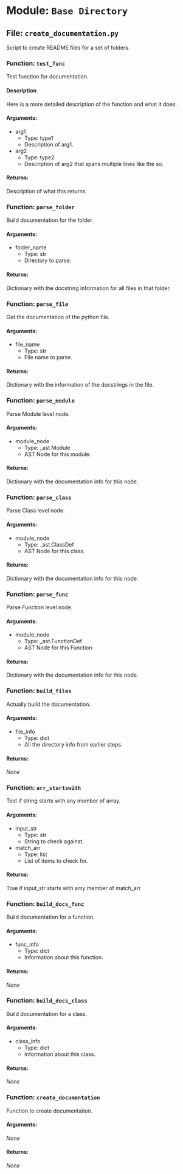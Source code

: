 # Module: `Base Directory`
## File: `create_documentation.py`
Script to create README files for a set of folders.
### Function: `test_func`
Test function for documentation.

#### Description
Here is a more detailed description of the function and what it does.
#### Arguments:
- arg1
  - Type: type1
  - Description of arg1.
- arg2
  - Type: type2
  - Description of arg2 that spans multiple lines like the so.
#### Returns:
Description of what this returns.

### Function: `parse_folder`
Build documentation for the folder.
#### Arguments:
- folder_name
  - Type: str
  - Directory to parse.
#### Returns:
Dictionary with the docstring information for all files in that folder.

### Function: `parse_file`
Get the documentation of the python file.
#### Arguments:
- file_name
  - Type: str
  - File name to parse.
#### Returns:
Dictionary with the information of the docstrings in the file.

### Function: `parse_module`
Parse Module level node.
#### Arguments:
- module_node
  - Type: _ast.Module
  - AST Node for this module.
#### Returns:
Dictionary with the documentation info for this node.

### Function: `parse_class`
Parse Class level node.
#### Arguments:
- module_node
  - Type: _ast.ClassDef
  - AST Node for this class.
#### Returns:
Dictionary with the documentation info for this node.

### Function: `parse_func`
Parse Function level node.
#### Arguments:
- module_node
  - Type: _ast.FunctionDef
  - AST Node for this Function
#### Returns:
Dictionary with the documentation info for this node.

### Function: `build_files`
Actually build the documentation.
#### Arguments:
- file_info
  - Type: dict
  - All the directory info from earlier steps.
#### Returns:
_None_

### Function: `arr_startswith`
Test if string starts with any member of array.
#### Arguments:
- input_str
  - Type: str
  - String to check against.
- match_arr
  - Type: list
  - List of items to check for.
#### Returns:
True if input_str starts with amy member of match_arr

### Function: `build_docs_func`
Build documentation for a function.
#### Arguments:
- func_info
  - Type: dict
  - Information about this function.
#### Returns:
_None_

### Function: `build_docs_class`
Build documentation for a class.
#### Arguments:
- class_info
  - Type: dict
  - Information about this class.
#### Returns:
_None_

### Function: `create_documentation`
Function to create documentation.
#### Arguments:
_None_
#### Returns:
_None_

